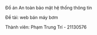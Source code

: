 Đồ án An toàn bảo mật hệ thống thông tin 

Đề tài: web bán máy bơm

Thành viên:
Phạm Trung Trí - 21130576


